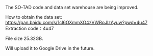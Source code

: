 The SO-TAD code and data set warehouse are being improved. 

How to obtain the data set: https://pan.baidu.com/s/1cI6OXmmXO4zVWBoJlzAyuw?pwd=4u47 Extraction code：4u47 

File size 25.32GB. 

Will upload it to Google Drive in the future.
